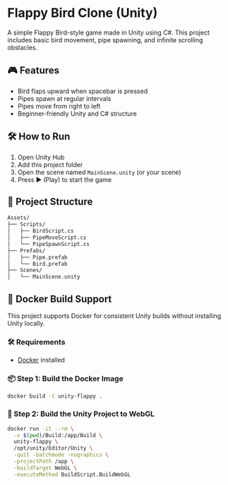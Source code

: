 # Flappy Bird Clone (Unity)

A simple Flappy Bird-style game made in Unity using C#. This project includes basic bird movement, pipe spawning, and infinite scrolling obstacles.

## 🎮 Features

- Bird flaps upward when spacebar is pressed
- Pipes spawn at regular intervals
- Pipes move from right to left
- Beginner-friendly Unity and C# structure

## 🛠️ How to Run

1. Open Unity Hub
2. Add this project folder
3. Open the scene named `MainScene.unity` (or your scene)
4. Press ▶️ (Play) to start the game

## 📁 Project Structure

```bash
Assets/
├── Scripts/
│   ├── BirdScript.cs
│   ├── PipeMoveScript.cs
│   └── PipeSpawnScript.cs
├── Prefabs/
│   ├── Pipe.prefab
│   └── Bird.prefab
├── Scenes/
│   └── MainScene.unity
```

## 🐳 Docker Build Support

This project supports Docker for consistent Unity builds without installing Unity locally.

### 🛠 Requirements

- [Docker](https://www.docker.com/get-started) installed

### 📦 Step 1: Build the Docker Image

```bash
docker build -t unity-flappy .
```

### 🚀 Step 2: Build the Unity Project to WebGL

```bash
docker run -it --rm \
  -v $(pwd)/Build:/app/Build \
  unity-flappy \
  /opt/unity/Editor/Unity \
  -quit -batchmode -nographics \
  -projectPath /app \
  -buildTarget WebGL \
  -executeMethod BuildScript.BuildWebGL
```
